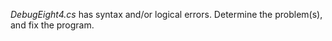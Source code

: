 *DebugEight4.cs* has syntax and/or logical errors.  Determine the problem(s), and fix the program.


